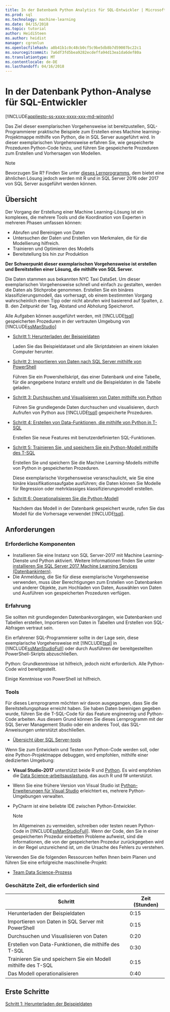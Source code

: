 ```yaml
---
title: In der Datenbank Python Analytics für SQL-Entwickler | Microsoft Docs
ms.prod: sql
ms.technology: machine-learning
ms.date: 04/15/2018
ms.topic: tutorial
author: HeidiSteen
ms.author: heidist
manager: cgronlun
ms.openlocfilehash: a8b41b1c0c48cb0cf5c9be5db8b7d59007bc22c1
ms.sourcegitcommit: 7a6df3fd5bea9282ecdeffa94d13ea1da6def80a
ms.translationtype: MT
ms.contentlocale: de-DE
ms.lasthandoff: 04/16/2018
---
```

# <a name="in-database-python-analytics-for-sql-developers"></a>In der Datenbank Python-Analyse für SQL-Entwickler
[!INCLUDE[appliesto-ss-xxxx-xxxx-xxx-md-winonly](../../includes/appliesto-ss-xxxx-xxxx-xxx-md-winonly.md)]

Das Ziel dieser exemplarischen Vorgehensweise ist bereitzustellen, SQL-Programmierer praktische Beispiele zum Erstellen eines Machine learning-Projektmappe mithilfe von Python, die in SQL Server ausgeführt wird. In dieser exemplarischen Vorgehensweise erfahren Sie, wie gespeicherte Prozeduren Python-Code hinzu, und führen Sie gespeicherte Prozeduren zum Erstellen und Vorhersagen von Modellen.

> [!NOTE]
> Bevorzugen Sie R? Finden Sie unter [dieses Lernprogramms](sqldev-in-database-r-for-sql-developers.md), dem bietet eine ähnlichen Lösung jedoch werden mit R und in SQL Server 2016 oder 2017 von SQL Server ausgeführt werden können.

## <a name="overview"></a>Übersicht

Der Vorgang der Erstellung einer Machine Learning-Lösung ist ein komplexes, die mehrere Tools und die Koordination von Experten in mehreren Phasen umfassen können:

+ Abrufen und Bereinigen von Daten
+ Untersuchen der Daten und Erstellen von Merkmalen, die für die Modellierung hilfreich.
+ Trainieren und Optimieren des Modells
+ Bereitstellung bis hin zur Produktion

**Der Schwerpunkt dieser exemplarischen Vorgehensweise ist erstellen und Bereitstellen einer Lösung, die mithilfe von SQL Server.**

Die Daten stammen aus bekannten NYC Taxi DataSet. Um dieser exemplarischen Vorgehensweise schnell und einfach zu gestalten, werden die Daten als Stichprobe genommen. Erstellen Sie ein binäres klassifizierungsmodell, das vorhersagt, ob einem bestimmten Vorgang wahrscheinlich einen Tipp oder nicht abrufen wird basierend auf Spalten, z. B. den Zeitpunkt der Tag, Abstand und Abholung Speicherort.

Alle Aufgaben können ausgeführt werden, mit [!INCLUDE[tsql](../../includes/tsql-md.md)] gespeicherten Prozeduren in der vertrauten Umgebung von [!INCLUDE[ssManStudio](../../includes/ssmanstudio-md.md)]

- [Schritt 1: Herunterladen der Beispieldaten](sqldev-py1-download-the-sample-data.md)

    Laden Sie das Beispieldataset und alle Skriptdateien an einem lokalen Computer herunter.

- [Schritt 2: Importieren von Daten nach SQL Server mithilfe von PowerShell](sqldev-py2-import-data-to-sql-server-using-powershell.md)

    Führen Sie ein Powershellskript, das einer Datenbank und eine Tabelle, für die angegebene Instanz erstellt und die Beispieldaten in die Tabelle geladen.

- [Schritt 3: Durchsuchen und Visualisieren von Daten mithilfe von Python](sqldev-py3-explore-and-visualize-the-data.md)

    Führen Sie grundlegende Daten durchsuchen und visualisieren, durch Aufrufen von Python aus [!INCLUDE[tsql](../../includes/tsql-md.md)] gespeicherte Prozeduren.

- [Schritt 4: Erstellen von Data-Funktionen, die mithilfe von Python in T-SQL](sqldev-py5-train-and-save-a-model-using-t-sql.md)

    Erstellen Sie neue Features mit benutzerdefinierten SQL-Funktionen.
  
- [Schritt 5: Trainieren Sie, und speichern Sie ein Python-Modell mithilfe des T-SQL](sqldev-py5-train-and-save-a-model-using-t-sql.md)

    Erstellen Sie und speichern Sie die Machine Learning-Modells mithilfe von Python in gespeicherten Prozeduren.
  
    Diese exemplarische Vorgehensweise veranschaulicht, wie Sie eine binäre klassifikationsaufgabe ausführen; die Daten können Sie Modelle für Regression oder mehrklassiges klassifizierungsmodell erstellen.

  
-  [Schritt 6: Operationalisieren Sie die Python-Modell](sqldev-py6-operationalize-the-model.md)

    Nachdem das Modell in der Datenbank gespeichert wurde, rufen Sie das Modell für die Vorhersage verwendet [!INCLUDE[tsql](../../includes/tsql-md.md)].

## <a name="requirements"></a>Anforderungen

### <a name="prerequisites"></a>Erforderliche Komponenten

+ Installieren Sie eine Instanz von SQL Server-2017 mit Machine Learning-Dienste und Python aktiviert. Weitere Informationen finden Sie unter [installieren Sie SQL Server 2017 Machine Learning Services (Datenbankintern)](../install/sql-machine-learning-services-windows-install.md).
+ Die Anmeldung, die Sie für diese exemplarische Vorgehensweise verwenden, muss über Berechtigungen zum Erstellen von Datenbanken und anderer Objekte, zum Hochladen von Daten, Auswählen von Daten und Ausführen von gespeicherten Prozeduren verfügen.

### <a name="experience-level"></a>Erfahrung

Sie sollten mit grundlegenden Datenbankvorgängen, wie Datenbanken und Tabellen erstellen, Importieren von Daten in Tabellen und Erstellen von SQL-Abfragen vertraut sein.

Ein erfahrener SQL-Programmierer sollte in der Lage sein, diese exemplarische Vorgehensweise mit [!INCLUDE[tsql](../../includes/tsql-md.md)] in [!INCLUDE[ssManStudioFull](../../includes/ssmanstudiofull-md.md)] oder durch Ausführen der bereitgestellten PowerShell-Skripts abzuschließen.

Python: Grundkenntnisse ist hilfreich, jedoch nicht erforderlich. Alle Python-Code wird bereitgestellt.

Einige Kenntnisse von PowerShell ist hilfreich.

### <a name="tools"></a>Tools

Für dieses Lernprogramm möchten wir davon ausgegangen, dass Sie die Bereitstellungsphase erreicht haben. Sie haben Daten bereinigen gegeben wurde, führen Sie die T-SQL-Code für das Feature engineering und Python-Code arbeiten. Aus diesem Grund können Sie dieses Lernprogramm mit der SQL Server Management Studio oder ein anderes Tool, das SQL-Anweisungen unterstützt abschließen.

+ [Übersicht über SQL Server-tools](https://docs.microsoft.com/sql/tools/overview-sql-tools) 

Wenn Sie zum Entwickeln und Testen von Python-Code werden soll, oder eine Python-Projektmappe debuggen, wird empfohlen, mithilfe einer dedizierten Umgebung:

+ **Visual Studio-2017** unterstützt beide R und [Python](https://blogs.msdn.microsoft.com/visualstudio/2017/05/12/a-lap-around-python-in-visual-studio-2017/). Es wird empfohlen die [Data Science-arbeitsauslastung](https://blogs.msdn.microsoft.com/visualstudio/2016/11/18/data-science-workloads-in-visual-studio-2017-rc/), das auch R und f# unterstützt.
+ Wenn Sie eine frühere Version von Visual Studio ist [Python-Erweiterungen für Visual Studio](https://docs.microsoft.com/visualstudio/python/python-in-visual-studio) erleichtert es, mehrere Python-Umgebungen verwalten.
+ PyCharm ist eine beliebte IDE zwischen Python-Entwickler.

    > [!NOTE]
    > Im Allgemeinen zu vermeiden, schreiben oder testen neuen Python-Code in [!INCLUDE[ssManStudioFull](../../includes/ssmanstudiofull-md.md)]. Wenn der Code, den Sie in einer gespeicherten Prozedur einbetten Probleme aufweist, sind die Informationen, die von der gespeicherten Prozedur zurückgegeben wird in der Regel unzureichend ist, um die Ursache des Fehlers zu verstehen.

Verwenden Sie die folgenden Ressourcen helfen Ihnen beim Planen und führen Sie eine erfolgreiche maschinelle-Projekt:

+ [Team Data Science-Prozess](https://docs.microsoft.com/azure/machine-learning/team-data-science-process/overview)

### <a name="estimated-time-required"></a>Geschätzte Zeit, die erforderlich sind

|Schritt| Zeit (Stunden)|
|----|----|
|Herunterladen der Beispieldaten| 0:15|
|Importieren von Daten in SQL Server mit PowerShell|0:15|
|Durchsuchen und Visualisieren von Daten|0:20|
|Erstellen von Data-Funktionen, die mithilfe des T-SQL|0:30|
|Trainieren Sie und speichern Sie ein Modell mithilfe des T-SQL|0:15|
|Das Modell operationalisieren|0:40|

## <a name="get-started"></a>Erste Schritte

  [Schritt 1: Herunterladen der Beispieldaten](sqldev-py1-download-the-sample-data.md)
